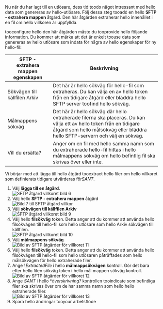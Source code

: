 Nu när du har lagt till en utlösare, dess tid toodo något intressant med hello data som genereras av hello-utlösare. Följ dessa steg tooadd en hello **SFTP - extrahera mappen** åtgärd. Den här åtgärden extraherar hello innehållet i en fil om hello villkoren är uppfyllda. 

tooconfigure hello den här åtgärden måste du tooprovide hello följande information. Du kommer att märka att det är enkelt toouse data som genereras av hello utlösare som indata för några av hello egenskaper för ny hello-fil:

| SFTP - extrahera mappen egenskapen | Beskrivning |
| --- | --- |
| Sökvägen till källfilen Arkiv |Det här är hello sökväg för hello-fil som extraheras. Du kan välja en av hello token från en tidigare åtgärd eller bläddra hello SFTP server toofind hello sökväg. |
| Målmappens sökväg |Det här är hello sökväg där hello extraherade filerna ska placeras. Du kan välja ett av hello token från en tidigare åtgärd som hello målsökväg eller bläddra hello SFTP-servern och välj en sökväg. |
| Vill du ersätta? |Anger om en fil med hello samma namn som du extraherade hello-fil hittas i hello målmappens sökväg om hello befintlig fil ska skrivas över eller inte. |

Vi börjar med att lägga till hello åtgärd tooextract hello filer om hello villkoret som definierats tidigare utvärderas för*SANT*. 

1. Välj **lägga till en åtgärd**.        
   ![SFTP åtgärd villkoret bild 6](./media/connectors-create-api-sftp/condition-6.png)   
2. Välj hello **SFTP - extrahera mappen** åtgärd      
   ![Bild 7 till SFTP åtgärd villkor](./media/connectors-create-api-sftp/condition-7.png)   
3. Välj **sökvägen till källfilen Arkiv**              
   ![SFTP åtgärd villkoret bild 9](./media/connectors-create-api-sftp/condition-9.png)   
4. Välj hello **filsökväg** token. Detta anger att du kommer att använda hello filsökvägen till hello-fil som hello utlösare som hello Arkiv sökvägen till källfilen.           
   ![SFTP åtgärd villkoret bild 10](./media/connectors-create-api-sftp/condition-10.png)   
5. Välj **målmappens sökväg**           
   ![Bild av SFTP åtgärder för villkoret 11](./media/connectors-create-api-sftp/condition-11.png)   
6. Välj hello **filsökväg** token. Detta anger att du kommer att använda hello filsökvägen till hello-fil som hello utlösaren påträffades som hello målsökvägen för hello extraherade filer.   
7. Ange *\ExtractedFile* i hello **målmappsökvägen** kontroll. Gör det bara efter hello filen sökväg token i hello mål mappen sökväg kontroll.         
   ![Bild av SFTP åtgärder för villkoret 12](./media/connectors-create-api-sftp/condition-12.png)   
8. Ange *SANT* i hello **överskrivning?* kontrollen tooindicate som befintliga filer ska skrivas över om de har samma namn som hello hello extraherade filer.      
   ![Bild av SFTP åtgärder för villkoret 13](./media/connectors-create-api-sftp/condition-13.png)   
9. Spara hello ändringar tooyour arbetsflöde  

